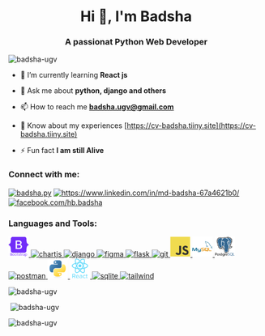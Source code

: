 <h1 align="center">Hi 👋, I'm Badsha</h1>
<h3 align="center">A passionat Python Web Developer</h3>

<p align="left"> <img src="https://komarev.com/ghpvc/?username=badsha-ugv&label=Profile%20views&color=0e75b6&style=flat" alt="badsha-ugv" /> </p>

- 🌱 I’m currently learning **React js**

- 💬 Ask me about **python, django and others**

- 📫 How to reach me **badsha.ugv@gmail.com**

- 📄 Know about my experiences [https://cv-badsha.tiiny.site](https://cv-badsha.tiiny.site)

- ⚡ Fun fact **I am still Alive**
<div align='center'>
  

<h3 align="left">Connect with me:</h3>
<p align="left">
<a href="https://twitter.com/badsha.py" target="blank"><img align="center" src="https://raw.githubusercontent.com/rahuldkjain/github-profile-readme-generator/master/src/images/icons/Social/twitter.svg" alt="badsha.py" height="30" width="40" /></a>
<a href="https://linkedin.com/in/https://www.linkedin.com/in/md-badsha-67a4621b0/" target="blank"><img align="center" src="https://raw.githubusercontent.com/rahuldkjain/github-profile-readme-generator/master/src/images/icons/Social/linked-in-alt.svg" alt="https://www.linkedin.com/in/md-badsha-67a4621b0/" height="30" width="40" /></a>
<a href="https://fb.com/facebook.com/hb.badsha" target="blank"><img align="center" src="https://raw.githubusercontent.com/rahuldkjain/github-profile-readme-generator/master/src/images/icons/Social/facebook.svg" alt="facebook.com/hb.badsha" height="30" width="40" /></a>
</p>

<h3 align="left">Languages and Tools:</h3>
<p align="left"> <a href="https://getbootstrap.com" target="_blank" rel="noreferrer"> <img src="https://raw.githubusercontent.com/devicons/devicon/master/icons/bootstrap/bootstrap-plain-wordmark.svg" alt="bootstrap" width="40" height="40"/> </a> <a href="https://www.chartjs.org" target="_blank" rel="noreferrer"> <img src="https://www.chartjs.org/media/logo-title.svg" alt="chartjs" width="40" height="40"/> </a> <a href="https://www.djangoproject.com/" target="_blank" rel="noreferrer"> <img src="https://cdn.worldvectorlogo.com/logos/django.svg" alt="django" width="40" height="40"/> </a> <a href="https://www.figma.com/" target="_blank" rel="noreferrer"> <img src="https://www.vectorlogo.zone/logos/figma/figma-icon.svg" alt="figma" width="40" height="40"/> </a> <a href="https://flask.palletsprojects.com/" target="_blank" rel="noreferrer"> <img src="https://www.vectorlogo.zone/logos/pocoo_flask/pocoo_flask-icon.svg" alt="flask" width="40" height="40"/> </a> <a href="https://git-scm.com/" target="_blank" rel="noreferrer"> <img src="https://www.vectorlogo.zone/logos/git-scm/git-scm-icon.svg" alt="git" width="40" height="40"/> </a> <a href="https://developer.mozilla.org/en-US/docs/Web/JavaScript" target="_blank" rel="noreferrer"> <img src="https://raw.githubusercontent.com/devicons/devicon/master/icons/javascript/javascript-original.svg" alt="javascript" width="40" height="40"/> </a> <a href="https://www.mysql.com/" target="_blank" rel="noreferrer"> <img src="https://raw.githubusercontent.com/devicons/devicon/master/icons/mysql/mysql-original-wordmark.svg" alt="mysql" width="40" height="40"/> </a> <a href="https://www.postgresql.org" target="_blank" rel="noreferrer"> <img src="https://raw.githubusercontent.com/devicons/devicon/master/icons/postgresql/postgresql-original-wordmark.svg" alt="postgresql" width="40" height="40"/> </a> <a href="https://postman.com" target="_blank" rel="noreferrer"> <img src="https://www.vectorlogo.zone/logos/getpostman/getpostman-icon.svg" alt="postman" width="40" height="40"/> </a> <a href="https://www.python.org" target="_blank" rel="noreferrer"> <img src="https://raw.githubusercontent.com/devicons/devicon/master/icons/python/python-original.svg" alt="python" width="40" height="40"/> </a> <a href="https://reactjs.org/" target="_blank" rel="noreferrer"> <img src="https://raw.githubusercontent.com/devicons/devicon/master/icons/react/react-original-wordmark.svg" alt="react" width="40" height="40"/> </a> <a href="https://www.sqlite.org/" target="_blank" rel="noreferrer"> <img src="https://www.vectorlogo.zone/logos/sqlite/sqlite-icon.svg" alt="sqlite" width="40" height="40"/> </a> <a href="https://tailwindcss.com/" target="_blank" rel="noreferrer"> <img src="https://www.vectorlogo.zone/logos/tailwindcss/tailwindcss-icon.svg" alt="tailwind" width="40" height="40"/> </a> </p>
</div>

<div style="display:flex, justify-content:center; flex-wrap:wrap; ">
<p><img align="" src="https://github-readme-stats.vercel.app/api/top-langs?username=badsha-ugv&show_icons=true&locale=en&layout=compact" alt="badsha-ugv" /></p>

<p>&nbsp;<img align="" src="https://github-readme-stats.vercel.app/api?username=badsha-ugv&show_icons=true&locale=en" alt="badsha-ugv" /></p>

<p><img align="" src="https://github-readme-streak-stats.herokuapp.com/?user=badsha-ugv&" alt="badsha-ugv" /></p>
</div>
